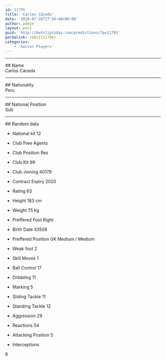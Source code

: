 ```yaml
---
id: 11795
title: 'Carlos Cáceda'
date: '2010-07-26T17:56:40+00:00'
author: admin
layout: post
guid: 'http://betsliptoday.com/predictions/?p=11795'
permalink: /mbt1111794/
categories:
    - 'Soccer Players'
---
```


- - - - - -

\## Name  
 Carlos Cáceda

- - - - - -

\## Nationality  
 Peru

- - - - - -

\## National Position  
 Sub

- - - - - -

\## Random data

- National kit
 12

- Club
 Free Agents

- Club Position
 Res

- Club Kit
 99

- Club Joining
 40179

- Contract Expiry
 2020

- Rating
 63

- Height
 183 cm

- Weight
 75 kg

- Preffered Foot
 Right

- Birth Date
 33508

- Preffered Position
 GK Medium / Medium

- Weak foot
 2

- Skill Moves
 1

- Ball Control
 17

- Dribbling
 11

- Marking
 5

- Sliding Tackle
 11

- Standing Tackle
 12

- Aggression
 29

- Reactions
 54

- Attacking Position
 5

- Interceptions

 6